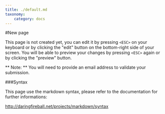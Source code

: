 ```yaml
---
title: ./default.md
taxonomy:
    category: docs
---
```

#New page

This page is not created yet, you can edit it by pressing ```<ESC>``` on your keyboard or by clicking the "edit" button on the bottom-right side of your screen. You will be able to preview your changes by pressing ```<ESC>``` again or by clicking the "preview" button.

** Note: ** You will need to provide an email address to validate your submission.

###Syntax

This page use the markdown syntax, please refer to the documentation for further informations:

http://daringfireball.net/projects/markdown/syntax
